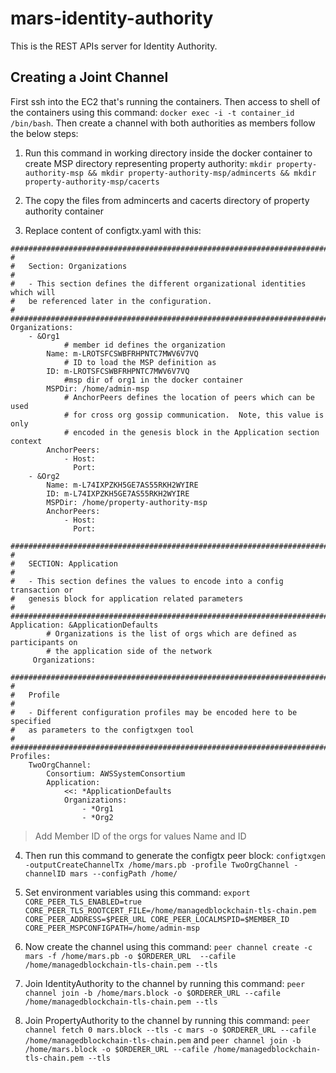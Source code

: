# mars-identity-authority

This is the REST APIs server for Identity Authority.

## Creating a Joint Channel

First ssh into the EC2 that's running the containers. Then access to shell of the containers using this command: `docker exec -i -t container_id /bin/bash`. Then create a channel with both authorities as members follow the below steps:

1. Run this command in working directory inside the docker container to create MSP directory representing property authority: `mkdir property-authority-msp && mkdir property-authority-msp/admincerts && mkdir property-authority-msp/cacerts` 

2. The copy the files from admincerts and cacerts directory of property authority container

3. Replace content of configtx.yaml with this:

```
################################################################################
#
#   Section: Organizations
#
#   - This section defines the different organizational identities which will
#   be referenced later in the configuration.
#
################################################################################
Organizations:
    - &Org1
            # member id defines the organization
        Name: m-LROTSFCSWBFRHPNTC7MWV6V7VQ
            # ID to load the MSP definition as
        ID: m-LROTSFCSWBFRHPNTC7MWV6V7VQ
            #msp dir of org1 in the docker container
        MSPDir: /home/admin-msp
            # AnchorPeers defines the location of peers which can be used
            # for cross org gossip communication.  Note, this value is only
            # encoded in the genesis block in the Application section context
        AnchorPeers:
            - Host:
              Port:
    - &Org2
        Name: m-L74IXPZKH5GE7AS55RKH2WYIRE
        ID: m-L74IXPZKH5GE7AS55RKH2WYIRE
        MSPDir: /home/property-authority-msp
        AnchorPeers:
            - Host:
              Port:

################################################################################
#
#   SECTION: Application
#
#   - This section defines the values to encode into a config transaction or
#   genesis block for application related parameters
#
################################################################################
Application: &ApplicationDefaults
        # Organizations is the list of orgs which are defined as participants on
        # the application side of the network
     Organizations:

################################################################################
#
#   Profile
#
#   - Different configuration profiles may be encoded here to be specified
#   as parameters to the configtxgen tool
#
################################################################################
Profiles:
    TwoOrgChannel:
        Consortium: AWSSystemConsortium
        Application:
            <<: *ApplicationDefaults
            Organizations:
                - *Org1
                - *Org2
```

> Add Member ID of the orgs for values Name and ID

4. Then run this command to generate the configtx peer block: `configtxgen -outputCreateChannelTx /home/mars.pb -profile TwoOrgChannel -channelID mars --configPath /home/`

5. Set environment variables using this command: `export CORE_PEER_TLS_ENABLED=true CORE_PEER_TLS_ROOTCERT_FILE=/home/managedblockchain-tls-chain.pem CORE_PEER_ADDRESS=$PEER_URL CORE_PEER_LOCALMSPID=$MEMBER_ID CORE_PEER_MSPCONFIGPATH=/home/admin-msp`

6. Now create the channel using this command: `peer channel create -c mars -f /home/mars.pb -o $ORDERER_URL  --cafile /home/managedblockchain-tls-chain.pem --tls`

7. Join IdentityAuthority to the channel by running this command: `peer channel join -b /home/mars.block -o $ORDERER_URL --cafile /home/managedblockchain-tls-chain.pem --tls`

8. Join PropertyAuthority to the channel by running this command: `peer channel fetch 0 mars.block --tls -c mars -o $ORDERER_URL --cafile /home/managedblockchain-tls-chain.pem` and `peer channel join -b /home/mars.block -o $ORDERER_URL --cafile /home/managedblockchain-tls-chain.pem --tls`